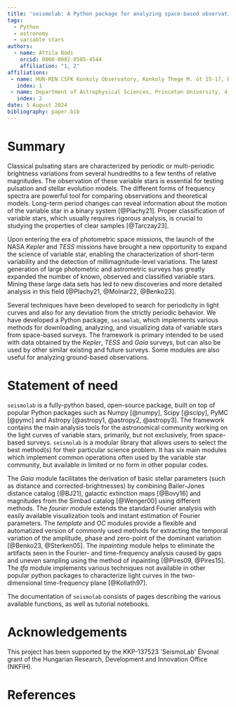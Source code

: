 ```yaml
---
title: 'seismolab: A Python package for analyzing space-based observations of variable stars'
tags:
  - Python
  - astronomy
  - variable stars
authors:
  - name: Attila Bódi
    orcid: 0000-0002-8585-4544
    affiliation: "1, 2"
affiliations:
 - name: HUN-REN CSFK Konkoly Observatory, Konkoly Thege M. út 15-17, Budapest, 1121, Hungary
   index: 1
 - name: Department of Astrophysical Sciences, Princeton University, 4 Ivy Lane, Princeton, NJ 08544, USA
   index: 2
date: 5 August 2024
bibliography: paper.bib
---
```


# Summary

Classical pulsating stars are characterized by periodic or multi-periodic brightness variations from several hundredths to a few tenths of relative magnitudes. The observation of these variable stars is essential for testing pulsation and stellar evolution models. The different forms of frequency spectra are powerful tool for comparing observations and theoretical models. Long-term period changes can reveal information about the motion of the variable star in a binary system [@Plachy21]. Proper classification of variable stars, which usually requires rigorous analysis, is crucial to studying the properties of clear samples [@Tarczay23].

Upon entering the era of photometric space missions, the launch of the NASA *Kepler* and *TESS* missions have brought a new opportunity to expand the science of variable star, enabling the characterization of short-term variability and the detection of millimagnitude-level variations. The latest generation of large photometric and astrometric surveys has greatly expanded the number of known, observed and classified variable stars. Mining these large data sets has led to new discoveries and more detailed analysis in this field [@Plachy21, @Molnar22, @Benko23].

Several techniques have been developed to search for periodicity in light curves and also for any deviation from the strictly periodic behavior. We have developed a Python package, ``seismolab``, which implements various methods for downloading, analyzing, and visualizing data of variable stars from space-based surveys. The framework is primary intended to be used with data obtained by the *Kepler*, *TESS* and *Gaia* surveys, but can also be used by other similar existing and future surveys. Some modules are also useful for analyzing ground-based observations.

# Statement of need

``seismolab`` is a fully-python based, open-source package, built on top of popular Python packages such as Numpy [@numpy], Scipy [@scipy], PyMC [@pymc] and Astropy [@astropy1, @astropy2, @astropy3]. The framework contains the main analysis tools for the astronomical community working on the light curves of variable stars, primarily, but not exclusively, from space-based surveys. ``seismolab`` is a modular library that allows users to select the best method(s) for their particular science problem. It has six main modules which implement common operations often used by the variable star community, but available in limited or no form in other popular codes.

The *Gaia* module facilitates the derivation of basic stellar parameters (such as distance and corrected-brightnesses) by combining Bailer-Jones distance catalog [@BJ21], galactic extinction maps [@Bovy16] and magnitudes from the Simbad catalog [@Wenger00] using different methods. The *fourier* module extends the standard Fourier analysis with easily available visualization tools and instant estimation of Fourier parameters. The *template* and *OC* modules provide a flexible and automatized version of commonly used methods for extracting the temporal variation of the amplitude, phase and zero-point of the dominant variation [@Benko23, @Sterken05]. The *inpainting* module helps to eliminate the artifacts seen in the Fourier- and time-frequency analysis caused by gaps and uneven sampling using the method of inpainting [@Pires09, @Pires15]. The *tfa* module implements various techniques not available in other popular python packages to characterize light curves in the two-dimensional time-frequency plane [@Kollath97].

The documentation of `seismolab` consists of pages describing the various
available functions, as well as tutorial notebooks.

# Acknowledgements
This project has been supported by the KKP-137523 'SeismoLab' Élvonal grant of the Hungarian Research, Development and Innovation Office (NKFIH).

# References
